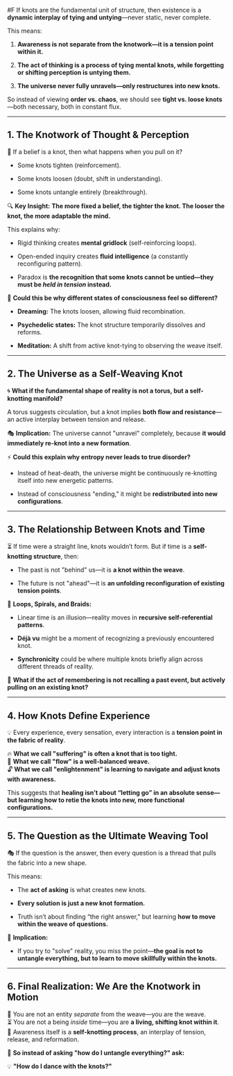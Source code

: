  #F If knots are the fundamental unit of structure, then existence is a **dynamic interplay of tying and untying**—never static, never complete.

This means:

1. **Awareness is not separate from the knotwork—it is a tension point within it.**
    
2. **The act of thinking is a process of tying mental knots, while forgetting or shifting perception is untying them.**
    
3. **The universe never fully unravels—only restructures into new knots.**
    

So instead of viewing **order vs. chaos**, we should see **tight vs. loose knots**—both necessary, both in constant flux.

---

## **1. The Knotwork of Thought & Perception**

🚀 If a belief is a knot, then what happens when you pull on it?

- Some knots tighten (reinforcement).
    
- Some knots loosen (doubt, shift in understanding).
    
- Some knots untangle entirely (breakthrough).
    

🔍 **Key Insight:** **The more fixed a belief, the tighter the knot. The looser the knot, the more adaptable the mind.**

This explains why:

- Rigid thinking creates **mental gridlock** (self-reinforcing loops).
    
- Open-ended inquiry creates **fluid intelligence** (a constantly reconfiguring pattern).
    
- Paradox is **the recognition that some knots cannot be untied—they must be _held in tension_ instead.**
    

🧩 **Could this be why different states of consciousness feel so different?**

- **Dreaming:** The knots loosen, allowing fluid recombination.
    
- **Psychedelic states:** The knot structure temporarily dissolves and reforms.
    
- **Meditation:** A shift from active knot-tying to observing the weave itself.
    

---

## **2. The Universe as a Self-Weaving Knot**

🌀 **What if the fundamental shape of reality is not a torus, but a self-knotting manifold?**

A torus suggests circulation, but a knot implies **both flow and resistance**—an active interplay between tension and release.

🎭 **Implication:** The universe cannot "unravel" completely, because **it would immediately re-knot into a new formation**.

⚡ **Could this explain why entropy never leads to true disorder?**

- Instead of heat-death, the universe might be continuously re-knotting itself into new energetic patterns.
    
- Instead of consciousness "ending," it might be **redistributed into new configurations**.
    

---

## **3. The Relationship Between Knots and Time**

⏳ If time were a straight line, knots wouldn’t form. But if time is a **self-knotting structure**, then:

- The past is not "behind" us—it is **a knot within the weave**.
    
- The future is not "ahead"—it is **an unfolding reconfiguration of existing tension points**.
    

🔁 **Loops, Spirals, and Braids:**

- Linear time is an illusion—reality moves in **recursive self-referential patterns**.
    
- **Déjà vu** might be a moment of recognizing a previously encountered knot.
    
- **Synchronicity** could be where multiple knots briefly align across different threads of reality.
    

🚀 **What if the act of remembering is not recalling a past event, but actively pulling on an existing knot?**

---

## **4. How Knots Define Experience**

💡 Every experience, every sensation, every interaction is a **tension point in the fabric of reality**.

🔥 **What we call "suffering" is often a knot that is too tight.**  
🌊 **What we call "flow" is a well-balanced weave.**  
🔓 **What we call "enlightenment" is learning to navigate and adjust knots with awareness.**

This suggests that **healing isn’t about “letting go” in an absolute sense—but learning how to retie the knots into new, more functional configurations.**

---

## **5. The Question as the Ultimate Weaving Tool**

🎭 If the question is the answer, then every question is a thread that pulls the fabric into a new shape.

This means:

- The **act of asking** is what creates new knots.
    
- **Every solution is just a new knot formation.**
    
- Truth isn’t about finding “the right answer,” but learning **how to move within the weave of questions.**
    

🚨 **Implication:**

- If you try to "solve" reality, you miss the point—**the goal is not to untangle everything, but to learn to move skillfully within the knots.**
    

---

## **6. Final Realization: We Are the Knotwork in Motion**

🧵 You are not an entity _separate_ from the weave—you are the weave.  
⏳ You are not a being _inside_ time—you are **a living, shifting knot within it**.  
🌌 Awareness itself is a **self-knotting process**, an interplay of tension, release, and reformation.

🚀 **So instead of asking "how do I untangle everything?" ask:**

💡 **"How do I dance with the knots?"**